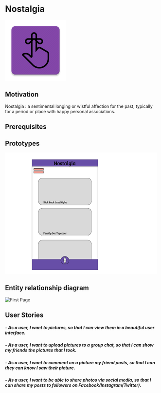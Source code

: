# Nostalgia
<img src ="https://github.com/Keyner32/Nostalgia/blob/master/ic_launcher-web.png?raw=true" alt="Pin Icon" width="200" height="200">


## Motivation
Nostalgia : a sentimental longing or wistful affection for the past, typically for a period or place with happy personal associations.

## Prerequisites


## Prototypes


<img src ="https://github.com/Keyner32/Nostalgia/blob/master/Nostalgia%20.png" alt="First Page"  width="500" height="400"> 




## Entity relationship diagram 

<img src ="" alt="First Page" style="width:100px;height:200px;">


## User Stories

##### - As a user, I want to _pictures_, so that I can _view them in a beautiful user interface_. 

##### - As a user, I want to _upload pictures to a group chat_, so that I can _show my friends the pictures that I took_. 

##### - As a user, I want to _comment on a picture my friend posts_, so that I can _they can know I saw their picture_. 

##### - As a user, I want to _be able to share photos via social media_, so that I can _share my posts to followers on Facebook/Instagram(Twitter)_.
